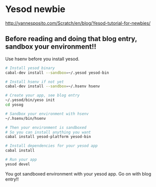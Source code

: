Yesod newbie
============

http://yannesposito.com/Scratch/en/blog/Yesod-tutorial-for-newbies/

## Before reading and doing that blog entry, sandbox your environment!!
Use hsenv before you install yesod.

```sh
# Install yesod binary
cabal-dev install --sandbox=~/.yesod yesod-bin

# Install hsenv if not yet
cabal-dev install --sandbox=~/.hsenv hsenv

# Create your app, see blog entry
~/.yesod/bin/yeso init
cd yosog

# Sandbox your environment with hsenv
~/.hsenv/bin/hsenv

# Then your environment is sandboxed
# So you can install anything you want
cabal install yesod-platform yesod-bin

# Install dependencies for your yesod app
cabal install

# Run your app
yesod devel
```

You got sandboxed environment with your yesod app. Go on with blog entry!!

